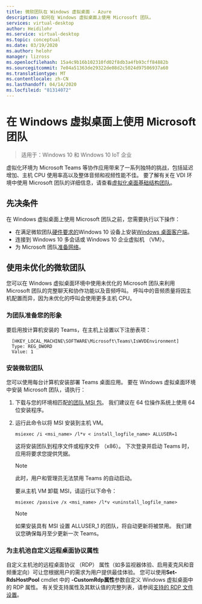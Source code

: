```yaml
---
title: 微软团队在 Windows 虚拟桌面 - Azure
description: 如何在 Windows 虚拟桌面上使用 Microsoft 团队。
services: virtual-desktop
author: Heidilohr
ms.service: virtual-desktop
ms.topic: conceptual
ms.date: 03/19/2020
ms.author: helohr
manager: lizross
ms.openlocfilehash: 15a4c9b16b102310fd02f8db3a4fb93cff84882b
ms.sourcegitcommit: 7e04a51363de29322de08d2c5024d97506937a60
ms.translationtype: MT
ms.contentlocale: zh-CN
ms.lasthandoff: 04/14/2020
ms.locfileid: "81314072"
---
```

# <a name="use-microsoft-teams-on-windows-virtual-desktop"></a>在 Windows 虚拟桌面上使用 Microsoft 团队

> 适用于：Windows 10 和 Windows 10 IoT 企业

虚拟化环境为 Microsoft Teams 等协作应用带来了一系列独特的挑战，包括延迟增加、主机 CPU 使用率高以及整体音频和视频性能不佳。 要了解有关在 VDI 环境中使用 Microsoft 团队的详细信息，请查看[虚拟化桌面基础结构团队](https://docs.microsoft.com/microsoftteams/teams-for-vdi)。

## <a name="prerequisites"></a>先决条件

在 Windows 虚拟桌面上使用 Microsoft 团队之前，您需要执行以下操作：

- 在满足微软团队[硬件要求的](https://docs.microsoft.com/microsoftteams/hardware-requirements-for-the-teams-app)Windows 10 设备上安装[Windows 桌面客户端](connect-windows-7-and-10.md)。
- 连接到 Windows 10 多会话或 Windows 10 企业虚拟机 （VM）。
- 为 Microsoft 团队[准备网络](https://docs.microsoft.com/microsoftteams/prepare-network)。

## <a name="use-unoptimized-microsoft-teams"></a>使用未优化的微软团队

您可以在 Windows 虚拟桌面环境中使用未优化的 Microsoft 团队来利用 Microsoft 团队的完整聊天和协作功能以及音频呼叫。 呼叫中的音频质量将因主机配置而异，因为未优化的呼叫会使用更多主机 CPU。

### <a name="prepare-your-image-for-teams"></a>为团队准备您的形象

要启用按计算机安装的 Teams，在主机上设置以下注册表项：

```shell
  [HKEY_LOCAL_MACHINE\SOFTWARE\Microsoft\Teams\IsWVDEnvironment]
  Type: REG_DWORD
  Value: 1
```

### <a name="install-microsoft-teams"></a>安装微软团队

您可以使用每台计算机安装部署 Teams 桌面应用。 要在 Windows 虚拟桌面环境中安装 Microsoft 团队，请执行：

1. 下载与您的环境相匹配[的团队 MSI 包](https://docs.microsoft.com/microsoftteams/teams-for-vdi#deploy-the-teams-desktop-app-to-the-vm)。 我们建议在 64 位操作系统上使用 64 位安装程序。
2. 运行此命令以将 MSI 安装到主机 VM。

      ```shell
      msiexec /i <msi_name> /l*v < install_logfile_name> ALLUSER=1
      ```

      这将安装团队到程序文件或程序文件 （x86）。 下次登录并启动 Teams 时，应用将要求您提供凭据。

      > [!NOTE]
      > 此时，用户和管理员无法禁用 Teams 的自动启动。

      要从主机 VM 卸载 MSI，请运行以下命令：

      ```shell
      msiexec /passive /x <msi_name> /l*v <uninstall_logfile_name>
      ```

      > [!NOTE]
      > 如果安装具有 MSI 设置 ALLUSER_1 的团队，将自动更新将被禁用。 我们建议您确保每月至少更新一次 Teams。
      
### <a name="customize-remote-desktop-protocol-properties-for-a-host-pool"></a>为主机池自定义远程桌面协议属性
自定义主机池的远程桌面协议 （RDP） 属性（如多监视器体验、启用麦克风和音频重定向）可让您根据用户的需求为用户提供最佳体验。 您可以使用**Set-RdsHostPool** cmdlet 中的 **-CustomRdp属性**参数自定义 Windows 虚拟桌面中的 RDP 属性。
有关受支持属性及其默认值的完整列表，请参阅[支持的 RDP 文件设置](https://docs.microsoft.com/windows-server/remote/remote-desktop-services/clients/rdp-files?context=/azure/virtual-desktop/context/context)。
